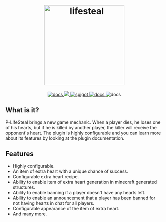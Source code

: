 <h1 align="center">
  <br>
  <img src="https://i.imgur.com/5JvGyWc.png" alt="lifesteal" width="256">
  <br>
</h1>

<p align="center">
    <a href="https://ls.przemus.xyz/" target="_blank">
        <img href="https://ls.przemus.xyz/" alt="docs" src="https://img.shields.io/badge/docs-important?style=for-the-badge"/>
    </a>
    <a href="https://discord.gg/8sjwaQTHGC" alt="discord" target="_blank">
        <img src="https://img.shields.io/badge/discord-informational?style=for-the-badge"/>
    </a>
    <a href="https://www.spigotmc.org/resources/p-lifesteal.101967/" target="_blank">
        <img alt="spigot" src="https://img.shields.io/badge/spigot-yellow?style=for-the-badge"/>
    </a>
    <a href="https://www.paypal.me/devprzemus" target="_blank">
        <img href="https://www.paypal.me/devprzemus" alt="docs" src="https://img.shields.io/badge/donate-blueviolet?style=for-the-badge"/>
    </a>
    <img alt="docs" src="https://wakatime.com/badge/user/df5da6b0-e47d-4830-9381-6a2157613310/project/18b51dc6-ad4c-4bb0-b15b-b5c36498d6b3.svg?style=for-the-badge"/>
</p>

## What is it?

P-LifeSteal brings a new game mechanic. When a player dies, he loses one of his hearts, but if he is killed by another
player, the killer will receive the opponent's heart. The plugin is highly configurable and you can learn more about its
features by looking at the plugin documentation.

## Features

- Highly configurable.
- An item of extra heart with a unique chance of success.
- Configurable extra heart recipe.
- Ability to enable item of extra heart generation in minecraft generated structures.
- Ability to enable banning if a player doesn't have any hearts left.
- Ability to enable an announcement that a player has been banned for not having hearts in chat for all players.
- Configurable appearance of the item of extra heart.
- And many more.